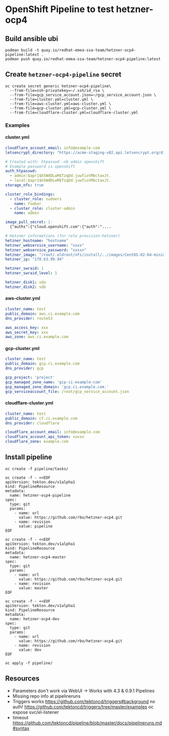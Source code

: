 # OpenShift Pipeline to test hetzner-ocp4

## Build ansible ubi

```
podman build -t quay.io/redhat-emea-ssa-team/hetzner-ocp4-pipeline:latest .
podman push quay.io/redhat-emea-ssa-team/hetzner-ocp4-pipeline:latest

```

## Create `hetzner-ocp4-pipeline` secret
```
oc create secret generic hetzner-ocp4-pipeline\
  --from-file=ssh-privatekey=~/.ssh/id_rsa \
  --from-file=gcp_service_account.json=~/gcp_service_account.json \
  --from-file=cluster.yml=cluster.yml \
  --from-file=aws-cluster.yml=aws-cluster.yml \
  --from-file=gcp-cluster.yml=gcp-cluster.yml \
  --from-file=cloudflare-cluster.yml=cloudflare-cluster.yml
```

### Examples
#### cluster.yml
```yaml
cloudflare_account_email: info@example.com
letsencrypt_directory: "https://acme-staging-v02.api.letsencrypt.org/directory"

# Created with: htpasswd -nb admin openshift
# Example password is openshift
auth_htpasswd:
  - admin:$apr1$k5WdDLwM$TzqDd.juwTiotMbctaxJt.
  - local:$apr1$k5WdDLwM$TzqDd.juwTiotMbctaxJt.
storage_nfs: true

cluster_role_bindings:
  - cluster_role: sudoers
    name: foobar
  - cluster_role: cluster-admin
    name: admin

image_pull_secret: |-
  {"auths":{"cloud.openshift.com":{"auth":"....

# Hetzner informations (for role provision-hetzner)
hetzner_hostname: "hostname"
hetzner_webservice_username: "xxxx"
hetzner_webservice_password: "xxxxx"
hetzner_image: "/root/.oldroot/nfs/install/../images/CentOS-82-64-minimal.tar.gz"
hetzner_ip: "178.63.99.94"

hetzner_swraid: 1
hetzner_swraid_level: 1

hetzner_disk1: sda
hetzner_disk2: sdb
```
#### aws-cluster.yml
```yaml
cluster_name: test
public_domain: aws.ci.example.com
dns_provider: route53

aws_access_key: xxx
aws_secret_key: xxx
aws_zone: aws.ci.example.com
```
#### gcp-cluster.yml
```yaml
cluster_name: test
public_domain: gcp.ci.example.com
dns_provider: gcp

gcp_project: 'project'
gcp_managed_zone_name: 'gcp-ci-example-com'
gcp_managed_zone_domain: 'gcp.ci.example.com.'
gcp_serviceaccount_file: /root/gcp_service_account.json
```
#### cloudflare-cluster.yml
```yaml
cluster_name: test
public_domain: cf.ci.example.com
dns_provider: cloudflare

cloudflare_account_email: info@example.com
cloudflare_account_api_token: xxxxx
cloudflare_zone: example.com
```


## Install pipeline

```
oc create -f pipeline/tasks/

oc create -f - <<EOF
apiVersion: tekton.dev/v1alpha1
kind: PipelineResource
metadata:
  name: hetzner-ocp4-pipeline
spec:
  type: git
  params:
    - name: url
      value: https://github.com/rbo/hetzner-ocp4.git
    - name: revision
      value: pipeline
EOF

oc create -f - <<EOF
apiVersion: tekton.dev/v1alpha1
kind: PipelineResource
metadata:
  name: hetzner-ocp4-master
spec:
  type: git
  params:
    - name: url
      value: https://github.com/rbo/hetzner-ocp4.git
    - name: revision
      value: master
EOF

oc create -f - <<EOF
apiVersion: tekton.dev/v1alpha1
kind: PipelineResource
metadata:
  name: hetzner-ocp4-dev
spec:
  type: git
  params:
    - name: url
      value: https://github.com/rbo/hetzner-ocp4.git
    - name: revision
      value: dev
EOF

oc apply -f pipeline/
```



## Resources

* Parameters don't work via WebUI  -> Works with 4.3 & 0.9.1 Pipelines
* Missing repo info at pipelineruns
* Triggers works
    https://github.com/tektoncd/triggers#background
    no auth!
    https://github.com/tektoncd/triggers/tree/master/examples
    oc expose svc/el-listener
* timeout
  https://github.com/tektoncd/pipeline/blob/master/docs/pipelineruns.md#syntax


